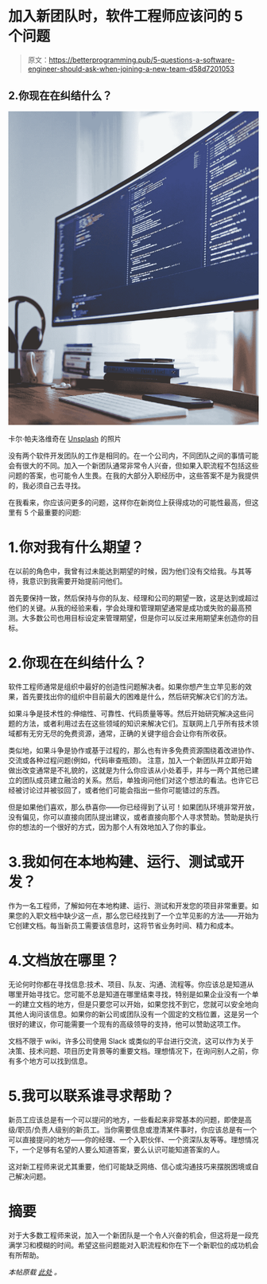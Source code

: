 # 加入新团队时，软件工程师应该问的 5 个问题

> 原文：<https://betterprogramming.pub/5-questions-a-software-engineer-should-ask-when-joining-a-new-team-d58d7201053>

## 2.你现在在纠结什么？

![](img/0c90ab5266c88f507ed493b4d4cd418b.png)

卡尔·帕夫洛维奇在 [Unsplash](https://unsplash.com/s/photos/software?utm_source=unsplash&utm_medium=referral&utm_content=creditCopyText) 的照片

没有两个软件开发团队的工作是相同的。在一个公司内，不同团队之间的事情可能会有很大的不同。加入一个新团队通常非常令人兴奋，但如果入职流程不包括这些问题的答案，也可能令人生畏。在我的大部分入职经历中，这些答案不是为我提供的，我必须自己去寻找。

在我看来，你应该问更多的问题，这样你在新岗位上获得成功的可能性最高，但这里有 5 个最重要的问题:

# 1.你对我有什么期望？

在以前的角色中，我曾有过未能达到期望的时候，因为他们没有交给我。与其等待，我意识到我需要开始提前问他们。

首先要保持一致，然后保持与你的队友、经理和公司的期望一致，这是达到或超过他们的关键。从我的经验来看，学会处理和管理期望通常是成功或失败的最高预测。大多数公司也用目标设定来管理期望，但是你可以反过来用期望来创造你的目标。

# 2.你现在在纠结什么？

软件工程师通常是组织中最好的创造性问题解决者。如果你想产生立竿见影的效果，首先要找出你的组织中目前最大的困难是什么，然后研究解决它们的方法。

如果斗争是技术性的:伸缩性、可靠性、代码质量等等。然后开始研究解决这些问题的方法，或者利用过去在这些领域的知识来解决它们。互联网上几乎所有技术领域都有无穷无尽的免费资源，通常，正确的关键字组合会让你有所收获。

类似地，如果斗争是协作或基于过程的，那么也有许多免费资源围绕着改进协作、交流或各种过程问题(例如，代码审查瓶颈)。
注意，加入一个新团队并立即开始做出改变通常是不礼貌的，这就是为什么你应该从小处着手，并与一两个其他已建立的团队成员建立融洽的关系。然后，单独询问他们对这个想法的看法。也许它已经被讨论过并被驳回了，或者他们可能会指出一些你可能错过的东西。

但是如果他们喜欢，那么恭喜你——你已经得到了认可！如果团队环境非常开放，没有偏见，你可以直接向团队提出建议，或者直接向那个人寻求赞助。赞助是执行你的想法的一个很好的方式，因为那个人有效地加入了你的事业。

# 3.我如何在本地构建、运行、测试或开发？

作为一名工程师，了解如何在本地构建、运行、测试和开发您的项目非常重要。如果您的入职文档中缺少这一点，那么您已经找到了一个立竿见影的方法——开始为它创建文档。每当新员工需要该信息时，这将节省业务时间、精力和成本。

# 4.文档放在哪里？

无论何时你都在寻找信息:技术、项目、队友、沟通、流程等。你应该总是知道从哪里开始寻找它。您可能不总是知道在哪里结束寻找，特别是如果企业没有一个单一的建立文档的地方，但是只要您可以开始，如果您找不到它，您就可以安全地向其他人询问该信息。如果你的新公司或团队没有一个固定的文档位置，这是另一个很好的建议，你可能需要一个现有的高级领导的支持，他可以赞助这项工作。

文档不限于 wiki，许多公司使用 Slack 或类似的平台进行交流，这可以作为关于决策、技术问题、项目历史背景等的重要文档。理想情况下，在询问别人之前，你有多个地方可以找到信息。

# 5.我可以联系谁寻求帮助？

新员工应该总是有一个可以提问的地方，一些看起来非常基本的问题，即使是高级/职员/负责人级别的新员工。当你需要信息或澄清某件事时，你应该总是有一个可以直接提问的地方——你的经理、一个入职伙伴、一个资深队友等等。理想情况下，一个足够有名望的人要么知道答案，要么认识可能知道答案的人。

这对新工程师来说尤其重要，他们可能缺乏网络、信心或沟通技巧来摆脱困境或自己解决问题。

# 摘要

对于大多数工程师来说，加入一个新团队是一个令人兴奋的机会，但这将是一段充满学习和模糊的时间。希望这些问题能对入职流程和你在下一个新职位的成功机会有所帮助。

*本帖原载* [*此处*](https://randykinne.dev/blog/2022/01/03/questions-any-engineer-should-ask-when-joining-a-new-team.html) *。*